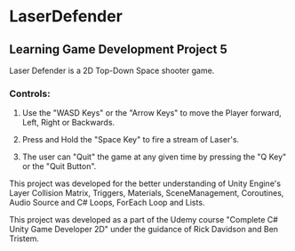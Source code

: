 # LaserDefender
## Learning Game Development Project 5

Laser Defender is a 2D Top-Down Space shooter game.

### Controls:

1. Use the "WASD Keys" or the "Arrow Keys" to move the Player forward, Left, Right or Backwards.

2. Press and Hold the "Space Key" to fire a stream of Laser's.

3. The user can "Quit" the game at any given time by pressing the "Q Key" or the "Quit Button".

This project was developed for the better understanding of Unity Engine's Layer Collision Matrix, Triggers, Materials, SceneManagement, Coroutines, Audio Source and C# Loops, ForEach Loop and Lists.

This project was developed as a part of the Udemy course "Complete C# Unity Game Developer 2D" under the guidance of Rick Davidson and Ben Tristem.
